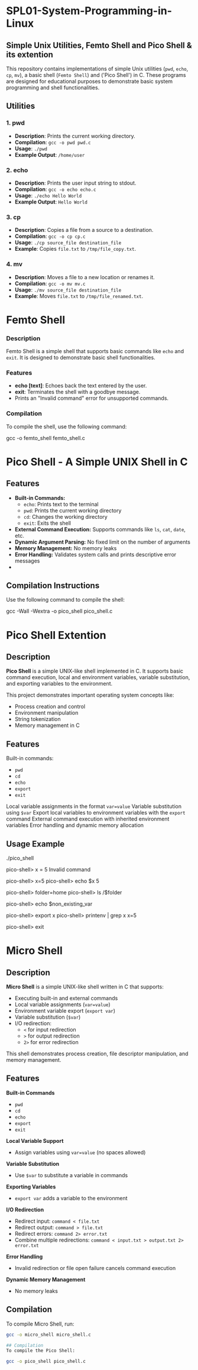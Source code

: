 #    SPL01-System-Programming-in-Linux
## Simple Unix Utilities, Femto Shell and Pico Shell & its extention

This repository contains implementations of simple Unix utilities (`pwd`, `echo`, `cp`, `mv`), a basic shell (`Femto Shell`) and ('Pico Shell') in C. These programs are designed for educational purposes to demonstrate basic system programming and shell functionalities.

## Utilities

### 1. pwd
- **Description**: Prints the current working directory.
- **Compilation**: `gcc -o pwd pwd.c`
- **Usage**: `./pwd`
- **Example Output**: `/home/user`

### 2. echo
- **Description**: Prints the user input string to stdout.
- **Compilation**: `gcc -o echo echo.c`
- **Usage**: `./echo Hello World`
- **Example Output**: `Hello World`

### 3. cp
- **Description**: Copies a file from a source to a destination.
- **Compilation**: `gcc -o cp cp.c`
- **Usage**: `./cp source_file destination_file`
- **Example**: Copies `file.txt` to `/tmp/file_copy.txt`.

### 4. mv
- **Description**: Moves a file to a new location or renames it.
- **Compilation**: `gcc -o mv mv.c`
- **Usage**: `./mv source_file destination_file`
- **Example**: Moves `file.txt` to `/tmp/file_renamed.txt`.

# Femto Shell

### Description
Femto Shell is a simple shell that supports basic commands like `echo` and `exit`. It is designed to demonstrate basic shell functionalities.

### Features
- **echo [text]**: Echoes back the text entered by the user.
- **exit**: Terminates the shell with a goodbye message.
- Prints an "Invalid command" error for unsupported commands.

### Compilation
To compile the shell, use the following command:

gcc -o femto_shell femto_shell.c

# Pico Shell - A Simple UNIX Shell in C

## Features
- **Built-in Commands:**
  - `echo`: Prints text to the terminal
  - `pwd`: Prints the current working directory
  - `cd`: Changes the working directory
  - `exit`: Exits the shell
- **External Command Execution:** Supports commands like `ls`, `cat`, `date`, etc.
- **Dynamic Argument Parsing:** No fixed limit on the number of arguments
- **Memory Management:** No memory leaks
- **Error Handling:** Validates system calls and prints descriptive error messages
- 
## Compilation Instructions
Use the following command to compile the shell:

gcc -Wall -Wextra -o pico_shell pico_shell.c

# Pico Shell Extention

## Description
**Pico Shell** is a simple UNIX-like shell implemented in C. It supports basic command execution, local and environment variables, variable substitution, and exporting variables to the environment.

This project demonstrates important operating system concepts like:
- Process creation and control
- Environment manipulation
- String tokenization
- Memory management in C

## Features
 Built-in commands:
- `pwd`
- `cd`
- `echo`
- `export`
- `exit`

 Local variable assignments in the format `var=value`
 Variable substitution using `$var`
 Export local variables to environment variables with the `export` command
 External command execution with inherited environment variables
 Error handling and dynamic memory allocation
 
## Usage Example
./pico_shell

pico-shell> x = 5
Invalid command

pico-shell> x=5
pico-shell> echo $x
5

pico-shell> folder=home
pico-shell> ls /$folder

pico-shell> echo $non_existing_var

pico-shell> export x
pico-shell> printenv | grep x
x=5

pico-shell> exit

# Micro Shell 

## Description
**Micro Shell** is a simple UNIX-like shell written in C that supports:
- Executing built-in and external commands
- Local variable assignments (`var=value`)
- Environment variable export (`export var`)
- Variable substitution (`$var`)
- I/O redirection:
  - `<` for input redirection
  - `>` for output redirection
  - `2>` for error redirection

This shell demonstrates process creation, file descriptor manipulation, and memory management.

## Features
 **Built-in Commands**
- `pwd`
- `cd`
- `echo`
- `export`
- `exit`

 **Local Variable Support**
- Assign variables using `var=value` (no spaces allowed)

 **Variable Substitution**
- Use `$var` to substitute a variable in commands

 **Exporting Variables**
- `export var` adds a variable to the environment

 **I/O Redirection**
- Redirect input: `command < file.txt`
- Redirect output: `command > file.txt`
- Redirect errors: `command 2> error.txt`
- Combine multiple redirections: `command < input.txt > output.txt 2> error.txt`

 **Error Handling**
- Invalid redirection or file open failure cancels command execution

 **Dynamic Memory Management**
- No memory leaks


## Compilation
To compile Micro Shell, run:
```bash
gcc -o micro_shell micro_shell.c

## Compilation
To compile the Pico Shell:

gcc -o pico_shell pico_shell.c


